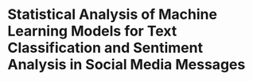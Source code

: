 # Statistical Analysis of Machine Learning Models for Text Classification and Sentiment Analysis in Social Media Messages

